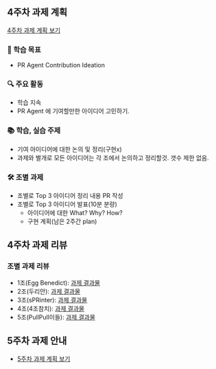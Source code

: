 ## 4주차 과제 계획 
[4주차 과제 계획 보기](PLAN.md)

### 🎯 학습 목표

- PR Agent Contribution Ideation

### 🔍 주요 활동

- 학습 지속
- PR Agent 에 기여할만한 아이디어 고민하기.


### 📚 학습, 실습 주제
- 기여 아이디어에 대한 논의 및 정리(구현x)
- 과제와 별개로 모든 아이디어는 각 조에서 논의하고 정리할것. 갯수 제한 없음.

### 🛠️ 조별 과제
- 조별로 Top 3 아이디어 정리 내용 PR 작성
- 조별로 Top 3 아이디어 발표(10분 분량)
  - 아이디어에 대한 What? Why? How?
  - 구현 계획(남은 2주간 plan)


## 4주차 과제 리뷰

### 조별 과제 리뷰

- 1조(Egg Benedict): [과제 결과물](group-1/README.md)
- 2조(두리안): [과제 결과물](group-2/)
- 3조(sPRinter): [과제 결과물](group-3/assignment.md)
- 4조(4조참치): [과제 결과물](group-4/group-4.md)
- 5조(PullPull이들): [과제 결과물](group-4/assignment.md)



## 5주차 과제 안내
- [5주차 과제 계획 보기](../week-5/PLAN.md)
